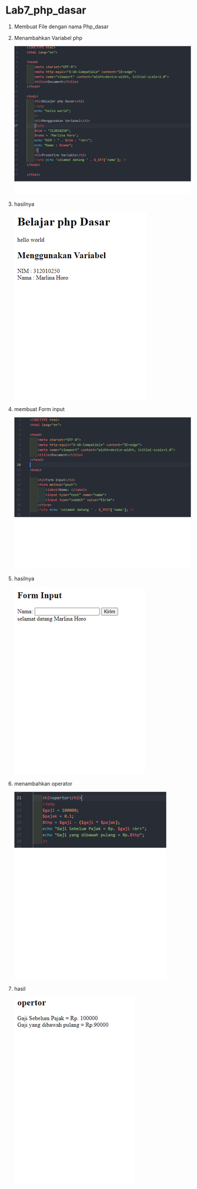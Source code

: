 # Lab7_php_dasar


1. Membuat File dengan nama Php_dasar
2. Menambahkan Variabel php




	![png](gambar/1.png)


3. hasilnya

	![png](gambar/1.1.png)

4. membuat Form input 



	![png](gambar/2.png)


5. hasilnya


	![png](gambar/2.1.png)

6. menambahkan operator

	

	![png](gambar/6.png)



7. hasil



	![png](gambar/6.1.png)



